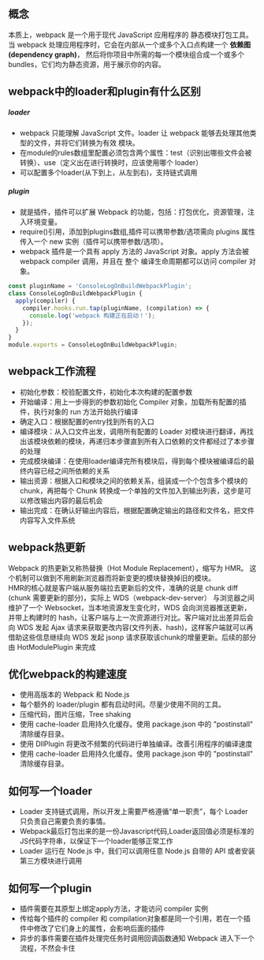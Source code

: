 ## 概念
本质上，webpack 是一个用于现代 JavaScript 应用程序的 静态模块打包工具。当 webpack 处理应用程序时，它会在内部从一个或多个入口点构建一个 __依赖图(dependency graph)__，
然后将你项目中所需的每一个模块组合成一个或多个 bundles，它们均为静态资源，用于展示你的内容。


## webpack中的loader和plugin有什么区别
##### loader
+ webpack 只能理解 JavaScript 文件。loader 让 webpack 能够去处理其他类型的文件，并将它们转换为有效 模块。
+ 在module的rules数组里配置必须包含两个属性：test（识别出哪些文件会被转换）、use（定义出在进行转换时，应该使用哪个 loader）
+ 可以配置多个loader(从下到上，从左到右)，支持链式调用
##### plugin
+ 就是插件，插件可以扩展 Webpack 的功能，包括：打包优化，资源管理，注入环境变量。
+ require()引用，添加到plugins数组,插件可以携带参数/选项需向 plugins 属性传入一个 new 实例（插件可以携带参数/选项）。
+ webpack 插件是一个具有 apply 方法的 JavaScript 对象。apply 方法会被 webpack compiler 调用，并且在 整个 编译生命周期都可以访问 compiler 对象。
```javascript
const pluginName = 'ConsoleLogOnBuildWebpackPlugin';
class ConsoleLogOnBuildWebpackPlugin {
  apply(compiler) {
    compiler.hooks.run.tap(pluginName, (compilation) => {
      console.log('webpack 构建正在启动！');
    });
  }
}
module.exports = ConsoleLogOnBuildWebpackPlugin;
```

## webpack工作流程
+ 初始化参数：校验配置文件，初始化本次构建的配置参数
+ 开始编译：用上一步得到的参数初始化 Compiler 对象，加载所有配置的插件，执行对象的 run 方法开始执行编译
+ 确定入口：根据配置的entry找到所有的入口
+ 编译模块：从入口文件出发，调用所有配置的 Loader 对模块进行翻译，再找出该模块依赖的模块，再递归本步骤直到所有入口依赖的文件都经过了本步骤的处理
+ 完成模块编译：在使用loader编译完所有模块后，得到每个模块被编译后的最终内容已经之间所依赖的关系
+ 输出资源：根据入口和模块之间的依赖关系，组装成一个个包含多个模块的chunk，再把每个 Chunk 转换成一个单独的文件加入到输出列表，这步是可以修改输出内容的最后机会
+ 输出完成：在确认好输出内容后，根据配置确定输出的路径和文件名，把文件内容写入文件系统

## webpack热更新
Webpack 的热更新又称热替换（Hot Module Replacement），缩写为 HMR。 这个机制可以做到不用刷新浏览器而将新变更的模块替换掉旧的模块。  
HMR的核心就是客户端从服务端拉去更新后的文件，准确的说是 chunk diff (chunk 需要更新的部分)，实际上 WDS（webpack-dev-server） 与浏览器之间维护了一个 Websocket，当本地资源发生变化时，WDS 会向浏览器推送更新，并带上构建时的 hash，让客户端与上一次资源进行对比。客户端对比出差异后会向 WDS 发起 Ajax 请求来获取更改内容(文件列表、hash)，这样客户端就可以再借助这些信息继续向 WDS 发起 jsonp 请求获取该chunk的增量更新。后续的部分由 HotModulePlugin 来完成

## 优化webpack的构建速度
+ 使用高版本的 Webpack 和 Node.js
+ 每个额外的 loader/plugin 都有启动时间。尽量少使用不同的工具。
+ 压缩代码，图片压缩，Tree shaking
+ 使用 cache-loader 启用持久化缓存。使用 package.json 中的 "postinstall" 清除缓存目录。
+ 使用 DllPlugin 将更改不频繁的代码进行单独编译。改善引用程序的编译速度
+ 使用 cache-loader 启用持久化缓存。使用 package.json 中的 "postinstall" 清除缓存目录。

## 如何写一个loader
+ Loader 支持链式调用，所以开发上需要严格遵循“单一职责”，每个 Loader 只负责自己需要负责的事情。
+ Webpack最后打包出来的是一份Javascript代码,Loader返回值必须是标准的JS代码字符串，以保证下一个loader能够正常工作
+ Loader 运行在 Node.js 中，我们可以调用任意 Node.js 自带的 API 或者安装第三方模块进行调用

## 如何写一个plugin
+ 插件需要在其原型上绑定apply方法，才能访问 compiler 实例
+ 传给每个插件的 compiler 和 compilation对象都是同一个引用，若在一个插件中修改了它们身上的属性，会影响后面的插件
+ 异步的事件需要在插件处理完任务时调用回调函数通知 Webpack 进入下一个流程，不然会卡住
